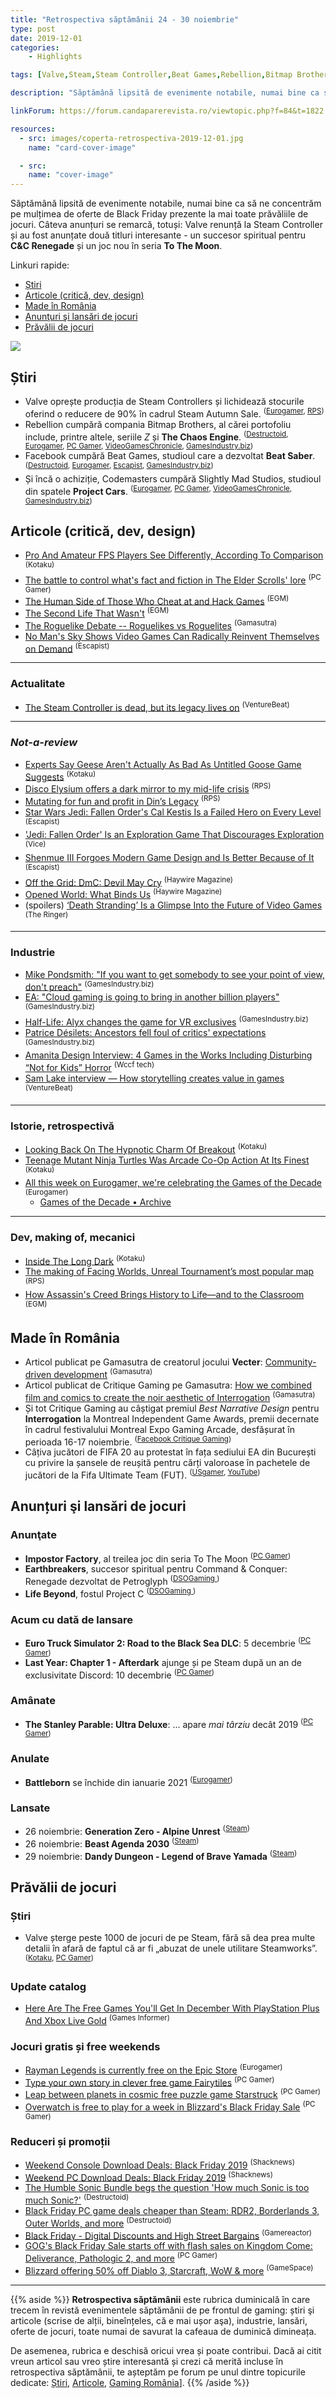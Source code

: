 ```yaml
---
title: "Retrospectiva săptămânii 24 - 30 noiembrie"
type: post
date: 2019-12-01
categories:
    - Highlights

tags: [Valve,Steam,Steam Controller,Beat Games,Rebellion,Bitmap Brothers,Codemasters,Project Cars,Slightly Mad Studios,The Elder Scrolls,Second Life,"No Man's Sky",Untitled Goose Game,Disco Elysium,"Din's Legacy",Star Wars Jedi Fallen Order,Shenmue III,Death Stranding,Devil May Cry,Cyberpunk 2077,"Ancestors: The Humankind Odyssey",Breakout,Teenage Mutant Ninja Turtles,The Long Dark,"Assassin's Creed",Unreal Tournament,Interrogation,Vecter,FIFA 20,Starstruck,Fairytiles]

description: "Săptămână lipsită de evenimente notabile, numai bine ca să ne concentrăm pe mulțimea de oferte de Black Friday prezente la mai toate prăvăliile de jocuri. Câteva anunțuri se remarcă, totuși: Valve renunță la Steam Controller și au fost anunțate două titluri interesante - un succesor spiritual pentru C&C Renegade și un joc nou în seria To The Moon."

linkForum: https://forum.candaparerevista.ro/viewtopic.php?f=84&t=1822

resources:
  - src: images/coperta-retrospectiva-2019-12-01.jpg
    name: "card-cover-image"

  - src:
    name: "cover-image"
---
```


Săptămână lipsită de evenimente notabile, numai bine ca să ne concentrăm pe mulțimea de oferte de Black Friday prezente la mai toate prăvăliile de jocuri. Câteva anunțuri se remarcă, totuși: Valve renunță la Steam Controller și au fost anunțate două titluri interesante - un succesor spiritual pentru **C&C Renegade** și un joc nou în seria **To The Moon**.

Linkuri rapide:

* [Știri](#știri)
* [Articole (critică, dev, design)](#articole-critică-dev-design)
* [Made în România](#made-în-românia)
* [Anunţuri şi lansări de jocuri](#anunțuri-şi-lansări-de-jocuri)
* [Prăvălii de jocuri](#prăvălii-de-jocuri)

![](images/coperta-retrospectiva-2019-12-01.jpg)

## Știri
* Valve oprește producția de Steam Controllers și lichidează stocurile oferind o reducere de 90% în cadrul Steam Autumn Sale. <sup>([Eurogamer](https://www.eurogamer.net/articles/2019-11-27-valve-calls-time-on-its-divisive-steam-controller), [RPS](https://www.rockpapershotgun.com/2019/11/27/the-last-steam-controllers-ever-made-sold-out-this-week/))</sup>
* Rebellion cumpără compania Bitmap Brothers, al cărei portofoliu include, printre altele, seriile *Z* și **The Chaos Engine**. <sup>([Destructoid](https://www.destructoid.com/rebellion-acquires-bitmap-brothers-portfolio-including-the-chaos-engine-and-speedball-573405.phtml), [Eurogamer](https://www.eurogamer.net/articles/2019-11-25-rebellion-acquires-the-bitmap-brothers-classic-games-portfolio), [PC Gamer](https://www.pcgamer.com/rebellion-acquires-speedball-developer-the-bitmap-brothers/), [VideoGamesChronicle](https://www.videogameschronicle.com/news/rebellion-acquires-the-bitmap-brothers/), [GamesIndustry.biz](https://www.gamesindustry.biz/articles/2019-11-25-rebellion-acquires-the-bitmap-brothers))</sup>
* Facebook cumpără Beat Games, studioul care a dezvoltat **Beat Saber**. <sup>([Destructoid](https://www.destructoid.com/facebook-acquires-beat-saber-developer-for-future-oculus-vr-projects-573535.phtml), [Eurogamer](https://www.eurogamer.net/articles/2019-11-27-beat-saber-developer-acquired-by-facebook-now-part-of-oculus-studios), [Escapist](https://www.escapistmagazine.com/v2/facebook-purchases-beat-saber-developer-beat-games/), [GamesIndustry.biz](https://www.gamesindustry.biz/articles/2019-11-27-facebook-acquires-beat-games))</sup>
* Și încă o achiziție, Codemasters cumpără Slightly Mad Studios, studioul din spatele **Project Cars**. <sup>([Eurogamer](https://www.eurogamer.net/articles/2019-11-28-codemasters-acquires-project-cars-dev-slightly-mad-studios), [PC Gamer](https://www.pcgamer.com/codemasters-acquires-project-cars-developer-slightly-mad-studios/), [VideoGamesChronicle](https://www.videogameschronicle.com/news/codemasters-acquires-project-cars-developer-slightly-mad/), [GamesIndustry.biz](https://www.gamesindustry.biz/articles/2019-11-28-codemasters-buys-slightly-mad-studios-for-usd30m))</sup>


## Articole (critică, dev, design)
* [Pro And Amateur FPS Players See Differently, According To Comparison](https://kotaku.com/how-pro-and-amateur-fps-players-see-differently-1840062976) <sup>(Kotaku)</sup>
* [The battle to control what's fact and fiction in The Elder Scrolls' lore](https://www.pcgamer.com/the-battle-to-control-whats-fact-and-fiction-in-the-elder-scrolls-lore/) <sup>(PC Gamer)</sup>
* [The Human Side of Those Who Cheat at and Hack Games](https://egmnow.com/the-human-side-of-those-who-cheat-at-and-hack-games/) <sup>(EGM)</sup>
* [The Second Life That Wasn&#039;t](https://egmnow.com/the-second-life-that-wasnt/) <sup>(EGM)</sup>
* [The Roguelike Debate -- Roguelikes vs Roguelites](https://www.gamasutra.com/blogs/JoshBycer/20191125/354673/The_Roguelike_Debate__Roguelikes_vs_Roguelites.php) <sup>(Gamasutra)</sup>
* [No Man&#039;s Sky Shows Video Games Can Radically Reinvent Themselves on Demand](https://www.escapistmagazine.com/v2/no-mans-sky-shows-video-games-can-radically-reinvent-themselves-on-demand/) <sup>(Escapist)</sup>

---

### Actualitate
* [The Steam Controller is dead, but its legacy lives on](https://venturebeat.com/2019/11/27/the-steam-controller-is-dead-but-its-legacy-lives-on/) <sup>(VentureBeat)</sup>

---

### _Not-a-review_
* [Experts Say Geese Aren&#x27;t Actually As Bad As Untitled Goose Game Suggests](https://kotaku.com/experts-say-geese-arent-actually-as-bad-as-untitled-goo-1840052479) <sup>(Kotaku)</sup>
* [Disco Elysium offers a dark mirror to my mid-life crisis](https://www.rockpapershotgun.com/2019/11/29/disco-elysium-offers-a-dark-mirror-to-my-mid-life-crisis/) <sup>(RPS)</sup>
* [Mutating for fun and profit in Din&#8217;s Legacy](https://www.rockpapershotgun.com/2019/11/26/mutating-for-fun-and-profit-in-dins-legacy/) <sup>(RPS)</sup>
* [Star Wars Jedi: Fallen Order&#039;s Cal Kestis Is a Failed Hero on Every Level](https://www.escapistmagazine.com/v2/star-wars-jedi-fallen-orders-cal-kestis-is-a-failed-hero-on-every-level/) <sup>(Escapist)</sup>
* [&#39;Jedi: Fallen Order&#39; Is an Exploration Game That Discourages Exploration](https://www.vice.com/en_us/article/xwebvz/jedi-fallen-order-is-an-exploration-game-that-discourages-exploration) <sup>(Vice)</sup>
* [Shenmue III Forgoes Modern Game Design and Is Better Because of It](https://www.escapistmagazine.com/v2/shenmue-iii-forgoes-modern-game-design-better/) <sup>(Escapist)</sup>
* [Off the Grid: DmC: Devil May Cry](http://www.haywiremag.com/columns/off-the-grid-dmc-devil-may-cry/) <sup>(Haywire Magazine)</sup>
* [Opened World: What Binds Us](http://www.haywiremag.com/columns/opened-world-what-binds-us/) <sup>(Haywire Magazine)</sup>
* (spoilers) [‘Death Stranding’ Is a Glimpse Into the Future of Video Games](https://www.theringer.com/2019/11/26/20982630/death-stranding-hideo-kojima-mads-mikkelsen) <sup>(The Ringer)</sup>

---

### Industrie
* [Mike Pondsmith: &quot;If you want to get somebody to see your point of view, don't preach&quot;](https://www.gamesindustry.biz/articles/2019-11-27-mike-pondsmith-on-reinventing-cyberpunk-and-the-power-of-fandom) <sup>(GamesIndustry.biz)</sup>
* [EA: &quot;Cloud gaming is going to bring in another billion players&quot;](https://www.gamesindustry.biz/articles/2019-11-25-ea-cloud-gaming-is-going-to-bring-in-another-billion-players) <sup>(GamesIndustry.biz)</sup>
* [Half-Life: Alyx changes the game for VR exclusives](https://www.gamesindustry.biz/articles/2019-11-29-half-life-alyx-changes-the-game-for-vr-exclusives-opinion) <sup>(GamesIndustry.biz)</sup>
* [Patrice Désilets: Ancestors fell foul of critics' expectations](https://www.gamesindustry.biz/articles/2019-11-29-patrice-d-silets-ancestors-fell-victim-to-critics-expectations) <sup>(GamesIndustry.biz)</sup>
* [Amanita Design Interview: 4 Games in the Works Including Disturbing “Not for Kids” Horror](https://wccftech.com/amanita-design-interview-jakub-dvorsky-creaks-horror/) <sup>(Wccf tech)</sup>
* [Sam Lake interview &#8212; How storytelling creates value in games](https://venturebeat.com/2019/11/27/sam-lake-interview-how-storytelling-can-create-so-much-value-in-games/) <sup>(VentureBeat)</sup>

---

### Istorie, retrospectivă
* [Looking Back On The Hypnotic Charm Of Breakout](https://kotaku.com/looking-back-on-the-hypnotic-charm-of-breakout-1840039640) <sup>(Kotaku)</sup>
* [Teenage Mutant Ninja Turtles Was Arcade Co-Op Action At Its Finest](https://kotaku.com/teenage-mutant-ninja-turtles-was-arcade-co-op-action-at-1840075515) <sup>(Kotaku)</sup>
* [All this week on Eurogamer, we're celebrating the Games of the Decade](https://www.eurogamer.net/articles/2019-11-25-all-this-week-on-eurogamer-were-celebrating-the-games-of-the-decade) <sup>(Eurogamer)</sup>
  * [Games of the Decade &bull; Archive](https://www.eurogamer.net/archive/games-of-the-decade)

---

### Dev, making of, mecanici
* [Inside The Long Dark](https://kotaku.com/inside-the-long-dark-1840052958) <sup>(Kotaku)</sup>
* [The making of Facing Worlds, Unreal Tournament&#8217;s most popular map](https://www.rockpapershotgun.com/2019/11/28/the-making-of-facing-worlds-unreal-tournaments-most-popular-map/) <sup>(RPS)</sup>
* [How Assassin&#039;s Creed Brings History to Life—and to the Classroom](https://egmnow.com/how-assassins-creed-brings-history-to-life-and-to-the-classroom/) <sup>(EGM)</sup>

## Made în România
* Articol publicat pe Gamasutra de creatorul jocului **Vecter**: [Community-driven development](https://www.gamasutra.com/blogs/JustinPopa/20191125/354671/Communitydriven_development.php) <sup>(Gamasutra)</sup>
* Articol publicat de Critique Gaming pe Gamasutra: [How we combined  film and comics to create the noir aesthetic of Interrogation](https://www.gamasutra.com/blogs/AndreiDanOlaru/20191125/354643/How_we_combined_film_and_comics_to_create_the_noir_aesthetic_of_Interrogation.php) <sup>(Gamasutra)</sup>
* Și tot Critique Gaming au câștigat premiul _Best Narrative Design_ pentru **Interrogation** la Montreal Independent Game Awards, premii decernate în cadrul festivalului Montreal Expo Gaming Arcade, desfășurat în perioada 16-17 noiembrie. <sup>([Facebook Critique Gaming](https://www.facebook.com/critiquegaming/photos/a.636283926539361/1442133269287752))</sup>
* Câțiva jucători de FIFA 20 au protestat în fața sediului EA din București cu privire la șansele de reușită pentru cărți valoroase în pachetele de jucători de la Fifa Ultimate Team (FUT). <sup>([USgamer](https://www.usgamer.net/articles/fifa-20-players-protest-outside-eas-bucharest-hq), [YouTube](https://www.youtube.com/watch?v=u2SHvjYy5AU))</sup>

## Anunțuri şi lansări de jocuri
### Anunţate
* **Impostor Factory**, al treilea joc din seria To The Moon <sup>([PC Gamer](https://www.pcgamer.com/to-the-moon-sequel-impostor-factory-is-a-bonkers-murder-mystery-with-tentacles-and-a-cat/))</sup>
* **Earthbreakers**, succesor spiritual pentru Command & Conquer: Renegade dezvoltat de Petroglyph <sup>([DSOGaming ](https://www.dsogaming.com/news/earthbreakers-is-a-spiritual-successor-to-command-conquer-renegade-targets-a-2020-release-on-pc/))</sup>
* **Life Beyond**, fostul Project C <sup>([DSOGaming ](https://www.dsogaming.com/news/life-beyond-is-a-new-open-world-multiplayer-online-game-gets-debut-gameplay-trailer/))</sup>

### Acum cu dată de lansare
* **Euro Truck Simulator 2: Road to the Black Sea DLC**: 5 decembrie <sup>([PC Gamer](https://www.pcgamer.com/euro-truck-simulator-2-dlc-trailer-is-a-hypnotic-ride-through-eastern-europe/))</sup>
* **Last Year: Chapter 1 - Afterdark** ajunge și pe Steam după un an de exclusivitate Discord: 10 decembrie <sup>([PC Gamer](https://www.pcgamer.com/last-years-monsters-vs-teens-multiplayer-is-coming-to-steam-this-year/))</sup>

### Amânate
* **The Stanley Parable: Ultra Deluxe**: ... apare _mai târziu_ decât 2019 <sup>([PC Gamer](https://www.pcgamer.com/the-stanley-parable-ultra-deluxe-delayed))</sup>

### Anulate
* **Battleborn** se închide din ianuarie 2021 <sup>([Eurogamer](https://www.eurogamer.net/articles/2019-11-25-gearboxs-beleaguered-hero-shooter-battleborn-goes-offline-forever-in-january-2021))</sup>

### Lansate
* 26 noiembrie: **Generation Zero - Alpine Unrest** <sup>([Steam](https://store.steampowered.com/app/1157550/Generation_Zero__Alpine_Unrest/))</sup>
* 26 noiembrie: **Beast Agenda 2030** <sup>([Steam](https://store.steampowered.com/app/903780/Beast_Agenda_2030/))</sup>
* 29 noiembrie: **Dandy Dungeon - Legend of Brave Yamada** <sup>([Steam](https://store.steampowered.com/app/1138970/Dandy_Dungeon__Legend_of_Brave_Yamada/))</sup>


## Prăvălii de jocuri
### Știri
* Valve șterge peste 1000 de jocuri de pe Steam, fără să dea prea multe detalii în afară de faptul că ar fi „abuzat de unele utilitare Steamworks”. <sup>([Kotaku](https://kotaku.com/valve-removes-1-000-games-from-steam-as-punishment-for-1840054771), [PC Gamer](https://www.pcgamer.com/1000-games-were-just-removed-from-steam-and-we-dont-know-why/))</sup>

### Update catalog
* [Here Are The Free Games You&#039;ll Get In December With PlayStation Plus And Xbox Live Gold](https://www.gameinformer.com/2019/11/27/here-are-the-free-games-youll-get-in-december-with-playstation-plus-and-xbox-live-gold) <sup>(Games Informer)</sup>

### Jocuri gratis și free weekends
* [Rayman Legends is currently free on the Epic Store](https://www.eurogamer.net/articles/2019-11-29-rayman-legends-is-currently-free-on-the-epic-store) <sup>(Eurogamer)</sup>
* [Type your own story in clever free game Fairytiles](https://www.pcgamer.com/type-your-own-story-in-clever-free-game-fairytiles/) <sup>(PC Gamer)</sup>
* [Leap between planets in cosmic free puzzle game Starstruck](https://www.pcgamer.com/leap-between-planets-in-cosmic-free-puzzle-game-starstruck/) <sup>(PC Gamer)</sup>
* [Overwatch is free to play for a week in Blizzard's Black Friday Sale](https://www.pcgamer.com/overwatch-is-free-to-play-for-a-week-in-blizzards-black-friday-sale/) <sup>(PC Gamer)</sup>

### Reduceri și promoții
* [Weekend Console Download Deals: Black Friday 2019](https://www.shacknews.com/article/115221/weekend-console-download-deals-black-friday-2019) <sup>(Shacknews)</sup>
* [Weekend PC Download Deals: Black Friday 2019](https://www.shacknews.com/article/115220/weekend-pc-download-deals-black-friday-2019) <sup>(Shacknews)</sup>
* [The Humble Sonic Bundle begs the question 'How much Sonic is too much Sonic?'](https://www.destructoid.com/the-humble-sonic-bundle-begs-the-question-how-much-sonic-is-too-much-sonic--573497.phtml) <sup>(Destructoid)</sup>
* [Black Friday PC game deals cheaper than Steam: RDR2, Borderlands 3, Outer Worlds, and more](https://www.destructoid.com/black-friday-pc-game-deals-cheaper-than-steam-rdr2-borderlands-3-outer-worlds-and-more-573528.phtml) <sup>(Destructoid)</sup>
* [Black Friday - Digital Discounts and High Street Bargains](https://www.gamereactor.eu/black-friday-digital-discounts-and-high-street-bargains/) <sup>(Gamereactor)</sup>
* [GOG's Black Friday Sale starts off with flash sales on Kingdom Come: Deliverance, Pathologic 2, and more](https://www.pcgamer.com/gogs-black-friday-sale-starts-off-with-a-flash/) <sup>(PC Gamer)</sup>
* [Blizzard offering 50% off Diablo 3, Starcraft, WoW & more](https://www.gamespace.com/all-articles/news/blizzard-offering-50-off-diablo-3-starcraft-wow-more) <sup>(GameSpace)</sup>


---

{{% aside %}}
**Retrospectiva săptămânii** este rubrica duminicală în care trecem în revistă evenimentele săptămânii de pe frontul de gaming: știri şi articole (scrise de alții, bineînțeles, că e mai ușor aşa), industrie, lansări, oferte de jocuri, toate numai de savurat la cafeaua de duminică dimineața.

De asemenea, rubrica e deschisă oricui vrea și poate contribui. Dacă ai citit vreun articol sau vreo știre interesantă și crezi că merită incluse în retrospectiva săptămânii, te așteptăm pe forum pe unul dintre topicurile dedicate: [Știri](https://forum.candaparerevista.ro/viewtopic.php?f=4&t=46), [Articole](https://forum.candaparerevista.ro/viewtopic.php?f=4&t=206), [Gaming România](https://forum.candaparerevista.ro/viewtopic.php?f=4&t=1622)].
{{% /aside %}}
